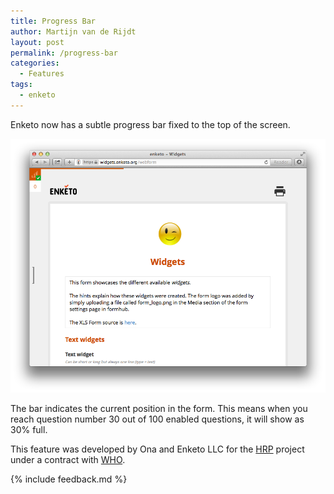 ```yaml
---
title: Progress Bar
author: Martijn van de Rijdt
layout: post
permalink: /progress-bar
categories:
  - Features
tags:
  - enketo
---
```


Enketo now has a subtle progress bar fixed to the top of the screen. 

![Progress Bar](../files/2014/03/progress-bar.png "Progress Bar")

The bar indicates the current position in the form. This means when you reach question number 30 out of 100 enabled questions, it will show as 30% full. 

This feature was developed by Ona and Enketo LLC for the [HRP](http://www.who.int/reproductivehealth/topics/mhealth/en/) project under a contract with [WHO](http://who.int). 

{% include feedback.md %}
